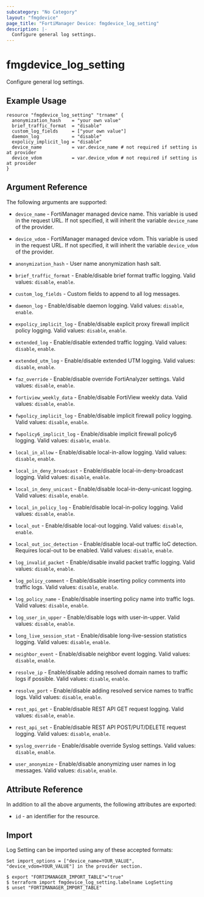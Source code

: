 ```yaml
---
subcategory: "No Category"
layout: "fmgdevice"
page_title: "FortiManager Device: fmgdevice_log_setting"
description: |-
  Configure general log settings.
---
```


# fmgdevice_log_setting
Configure general log settings.

## Example Usage

```hcl
resource "fmgdevice_log_setting" "trname" {
  anonymization_hash    = "your own value"
  brief_traffic_format  = "disable"
  custom_log_fields     = ["your own value"]
  daemon_log            = "disable"
  expolicy_implicit_log = "disable"
  device_name           = var.device_name # not required if setting is at provider
  device_vdom           = var.device_vdom # not required if setting is at provider
}
```

## Argument Reference


The following arguments are supported:

* `device_name` - FortiManager managed device name. This variable is used in the request URL. If not specified, it will inherit the variable `device_name` of the provider.
* `device_vdom` - FortiManager managed device vdom. This variable is used in the request URL. If not specified, it will inherit the variable `device_vdom` of the provider.

* `anonymization_hash` - User name anonymization hash salt.
* `brief_traffic_format` - Enable/disable brief format traffic logging. Valid values: `disable`, `enable`.

* `custom_log_fields` - Custom fields to append to all log messages.
* `daemon_log` - Enable/disable daemon logging. Valid values: `disable`, `enable`.

* `expolicy_implicit_log` - Enable/disable explicit proxy firewall implicit policy logging. Valid values: `disable`, `enable`.

* `extended_log` - Enable/disable extended traffic logging. Valid values: `disable`, `enable`.

* `extended_utm_log` - Enable/disable extended UTM logging. Valid values: `disable`, `enable`.

* `faz_override` - Enable/disable override FortiAnalyzer settings. Valid values: `disable`, `enable`.

* `fortiview_weekly_data` - Enable/disable FortiView weekly data. Valid values: `disable`, `enable`.

* `fwpolicy_implicit_log` - Enable/disable implicit firewall policy logging. Valid values: `disable`, `enable`.

* `fwpolicy6_implicit_log` - Enable/disable implicit firewall policy6 logging. Valid values: `disable`, `enable`.

* `local_in_allow` - Enable/disable local-in-allow logging. Valid values: `disable`, `enable`.

* `local_in_deny_broadcast` - Enable/disable local-in-deny-broadcast logging. Valid values: `disable`, `enable`.

* `local_in_deny_unicast` - Enable/disable local-in-deny-unicast logging. Valid values: `disable`, `enable`.

* `local_in_policy_log` - Enable/disable local-in-policy logging. Valid values: `disable`, `enable`.

* `local_out` - Enable/disable local-out logging. Valid values: `disable`, `enable`.

* `local_out_ioc_detection` - Enable/disable local-out traffic IoC detection. Requires local-out to be enabled. Valid values: `disable`, `enable`.

* `log_invalid_packet` - Enable/disable invalid packet traffic logging. Valid values: `disable`, `enable`.

* `log_policy_comment` - Enable/disable inserting policy comments into traffic logs. Valid values: `disable`, `enable`.

* `log_policy_name` - Enable/disable inserting policy name into traffic logs. Valid values: `disable`, `enable`.

* `log_user_in_upper` - Enable/disable logs with user-in-upper. Valid values: `disable`, `enable`.

* `long_live_session_stat` - Enable/disable long-live-session statistics logging. Valid values: `disable`, `enable`.

* `neighbor_event` - Enable/disable neighbor event logging. Valid values: `disable`, `enable`.

* `resolve_ip` - Enable/disable adding resolved domain names to traffic logs if possible. Valid values: `disable`, `enable`.

* `resolve_port` - Enable/disable adding resolved service names to traffic logs. Valid values: `disable`, `enable`.

* `rest_api_get` - Enable/disable REST API GET request logging. Valid values: `disable`, `enable`.

* `rest_api_set` - Enable/disable REST API POST/PUT/DELETE request logging. Valid values: `disable`, `enable`.

* `syslog_override` - Enable/disable override Syslog settings. Valid values: `disable`, `enable`.

* `user_anonymize` - Enable/disable anonymizing user names in log messages. Valid values: `disable`, `enable`.



## Attribute Reference

In addition to all the above arguments, the following attributes are exported:
* `id` - an identifier for the resource.

## Import

Log Setting can be imported using any of these accepted formats:
```
Set import_options = ["device_name=YOUR_VALUE", "device_vdom=YOUR_VALUE"] in the provider section.

$ export "FORTIMANAGER_IMPORT_TABLE"="true"
$ terraform import fmgdevice_log_setting.labelname LogSetting
$ unset "FORTIMANAGER_IMPORT_TABLE"
```

